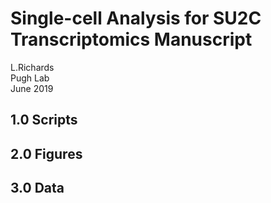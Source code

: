 # Single-cell Analysis for SU2C Transcriptomics Manuscript
L.Richards  
Pugh Lab  
June 2019  

##  1.0 Scripts

##  2.0 Figures

##  3.0 Data

